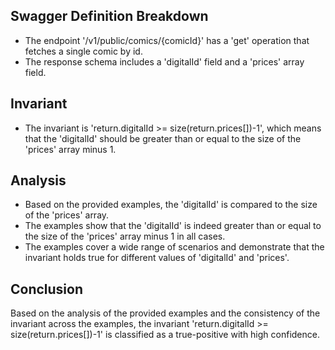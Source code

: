 ## Swagger Definition Breakdown
- The endpoint '/v1/public/comics/{comicId}' has a 'get' operation that fetches a single comic by id.
- The response schema includes a 'digitalId' field and a 'prices' array field.

## Invariant
- The invariant is 'return.digitalId >= size(return.prices[])-1', which means that the 'digitalId' should be greater than or equal to the size of the 'prices' array minus 1.

## Analysis
- Based on the provided examples, the 'digitalId' is compared to the size of the 'prices' array.
- The examples show that the 'digitalId' is indeed greater than or equal to the size of the 'prices' array minus 1 in all cases.
- The examples cover a wide range of scenarios and demonstrate that the invariant holds true for different values of 'digitalId' and 'prices'.

## Conclusion
Based on the analysis of the provided examples and the consistency of the invariant across the examples, the invariant 'return.digitalId >= size(return.prices[])-1' is classified as a true-positive with high confidence.
